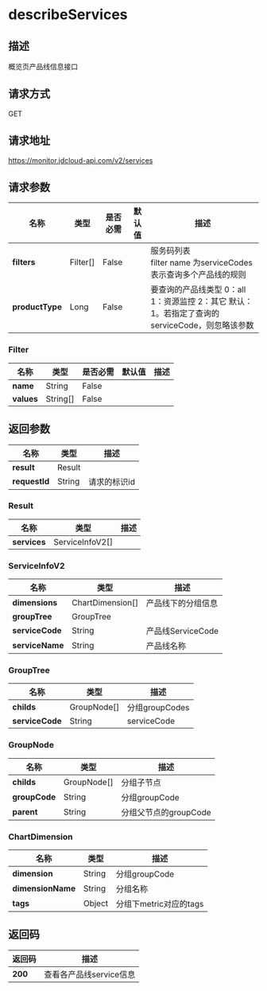 # describeServices


## 描述
概览页产品线信息接口

## 请求方式
GET

## 请求地址
https://monitor.jdcloud-api.com/v2/services


## 请求参数
|名称|类型|是否必需|默认值|描述|
|---|---|---|---|---|
|**filters**|Filter[]|False| |服务码列表<br>filter name 为serviceCodes表示查询多个产品线的规则|
|**productType**|Long|False| |要查询的产品线类型   0：all    1：资源监控   2：其它   默认：1。若指定了查询的serviceCode，则忽略该参数|

### Filter
|名称|类型|是否必需|默认值|描述|
|---|---|---|---|---|
|**name**|String|False| | |
|**values**|String[]|False| | |

## 返回参数
|名称|类型|描述|
|---|---|---|
|**result**|Result| |
|**requestId**|String|请求的标识id|

### Result
|名称|类型|描述|
|---|---|---|
|**services**|ServiceInfoV2[]| |
### ServiceInfoV2
|名称|类型|描述|
|---|---|---|
|**dimensions**|ChartDimension[]|产品线下的分组信息|
|**groupTree**|GroupTree| |
|**serviceCode**|String|产品线ServiceCode|
|**serviceName**|String|产品线名称|
### GroupTree
|名称|类型|描述|
|---|---|---|
|**childs**|GroupNode[]|分组groupCodes|
|**serviceCode**|String|serviceCode|
### GroupNode
|名称|类型|描述|
|---|---|---|
|**childs**|GroupNode[]|分组子节点|
|**groupCode**|String|分组groupCode|
|**parent**|String|分组父节点的groupCode|
### ChartDimension
|名称|类型|描述|
|---|---|---|
|**dimension**|String|分组groupCode|
|**dimensionName**|String|分组名称|
|**tags**|Object|分组下metric对应的tags|

## 返回码
|返回码|描述|
|---|---|
|**200**|查看各产品线service信息 |



